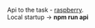 Api to the task - <a href="https://github.com/kingjack-pl/raspberry">raspberry<a/>.<br/>
Local startup -> **npm run api**